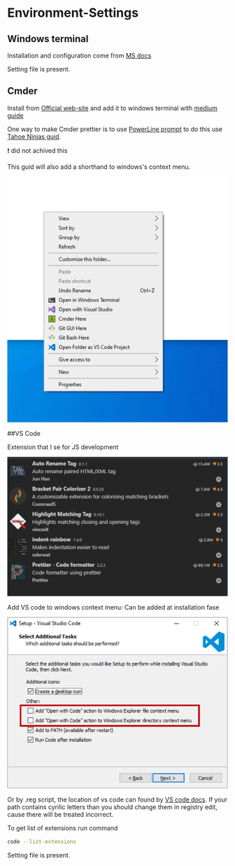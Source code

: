 # Environment-Settings

## Windows terminal

Installation and configuration come from
[MS docs](https://docs.microsoft.com/en-us/windows/terminal/tutorials/powerline-setup)

Setting file is present.

## Cmder

Install from [Official web-site](https://cmder.net/) and add it to windows terminal with [medium guide](https://medium.com/talpor/windows-terminal-cmder-%EF%B8%8F-573e6890d143)

One way to make Cmder prettier is to use [PowerLine prompt](https://github.com/powerline/powerline) to do this use [Tahoe Ninjas guid](https://tahoeninjas.blog/2018/05/27/changing-your-command-prompt-to-display-node-module-and-git-information-like-the-sharepoint-conference-presenters/).

:exclamation: did not achived this

This guid will also add a shorthand to windows's context menu.

![](images/CMDER.PNG)

##VS Code

Extension that I se for JS development

![](images/VScodeMyExtensions.PNG)

Add VS code to windows context menu:
Can be added at installation fase

![](images/VSCodeInstall.png)

Or by .reg script, the location of vs code can found by [VS code docs](https://code.visualstudio.com/docs/setup/windows#:~:text=By%20default%2C%20VS%20Code%20is,%5CPrograms%5CMicrosoft%20VS%20Code%20.).
If your path contains cyrilic letters than you should change them in registry edit, cause there will be treated incorrect.

To get list of extensions run command

```sh
code --list-extensions
```

Setting file is present.
